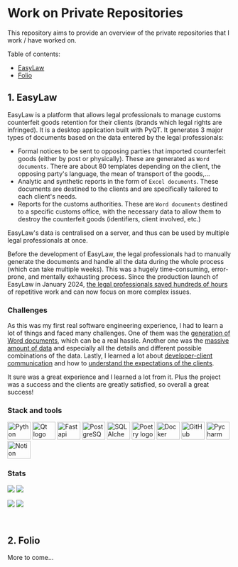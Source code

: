 # Work on Private Repositories

This repository aims to provide an overview of the private repositories that I work / have worked on.

Table of contents:

- [EasyLaw](#1-easylaw)
- [Folio](#2-folio)

## 1. EasyLaw

EasyLaw is a platform that allows legal professionals to manage customs counterfeit goods retention for their clients (brands which legal rights are infringed). It is a desktop application built with PyQT. It generates 3 major types of documents based on the data entered by the legal professionals:


- Formal notices to be sent to opposing parties that imported counterfeit goods (either by post or physically). These are generated as `Word documents`. There are about 80 templates depending on the client, the opposing party's language, the mean of transport of the goods,...
- Analytic and synthetic reports in the form of `Excel documents`. These documents are destined to the clients and are specifically tailored to each client's needs.
- Reports for the customs authorities. These are `Word documents` destined to a specific customs office, with the necessary data to allow them to destroy the counterfeit goods (identifiers, client involved, etc.)

EasyLaw's data is centralised on a server, and thus can be used by multiple legal professionals at once.

Before the development of EasyLaw, the legal professionals had to manually generate the documents and handle all the data during the whole process (which can take multiple weeks). This was a hugely time-consuming, error-prone, and mentally exhausting process. Since the production launch of EasyLaw in January 2024, <u>the legal professionals saved hundreds of hours</u> of repetitive work and can now focus on more complex issues.


### Challenges

As this was my first real software engineering experience, I had to learn a lot of things and faced many challenges. One of them was the <u>generation of Word documents</u>, which can be a real hassle. Another one was the <u>massive amount of data</u> and especially all the details and different possible combinations of the data. Lastly, I learned a lot about <u>developer-client communication</u> and how to <u>understand the expectations of the clients</u>.




It sure was a great experience and I learned a lot from it. Plus the project was a success and the clients are greatly satisfied, so overall a great success!


### Stack and tools


<div>
<img src="https://cdn.jsdelivr.net/gh/devicons/devicon@latest/icons/python/python-original.svg" height="40" width="52" title="Python" alt="Python logo" />
<img src="https://cdn.jsdelivr.net/gh/devicons/devicon@latest/icons/qt/qt-original.svg" height="40" width="52" title="PyQT" alt ="Qt logo" />
<img src="https://cdn.jsdelivr.net/gh/devicons/devicon@latest/icons/fastapi/fastapi-original.svg" height="40" width="52" title="FastAPI" alt ="Fastapi logo" />
<img src="https://cdn.jsdelivr.net/gh/devicons/devicon@latest/icons/postgresql/postgresql-original.svg" height="40" width="52" title="PostgreSQL" alt ="PostgreSQL logo" />
<img src="https://cdn.jsdelivr.net/gh/devicons/devicon@latest/icons/sqlalchemy/sqlalchemy-original.svg" height="40" width="52" title="SQLAlchemy" alt ="SQLAlchemy logo" />


<img src="https://cdn.jsdelivr.net/gh/devicons/devicon@latest/icons/poetry/poetry-original.svg" height="40" width="52" title="Poetry for Python" alt ="Poetry logo" />
<img src="https://cdn.jsdelivr.net/gh/devicons/devicon@latest/icons/docker/docker-original.svg" height="40" width="52" title="Docker" alt ="Docker logo" />
<img src="https://cdn.jsdelivr.net/gh/devicons/devicon@latest/icons/github/github-original.svg" height="40" width="52" title="GitHub" alt ="GitHub logo" />
<img src="https://cdn.jsdelivr.net/gh/devicons/devicon@latest/icons/pycharm/pycharm-original.svg" height="40" width="52" title="JetBrains Pycharm" alt ="Pycharm logo" />
<img src="https://cdn.jsdelivr.net/gh/devicons/devicon@latest/icons/notion/notion-original.svg" height="40" width="52" title="Notion" alt ="Notion logo" />


</div>

### Stats

<a href="#"><img src="https://img.shields.io/badge/Hours-~450-blue?style=flat&color=%232fb4b6&labelColor=%231b708a" /></a>
<a href="#"><img src="https://img.shields.io/badge/Lines of code-~11000-blue?style=flat&color=%232fb4b6&labelColor=%231b708a" /></a>


<a href="#"><img src="https://img.shields.io/badge/Start date-2023--08--04-blue?style=flat&color=%232fb4b6&labelColor=%231b708a" /></a>
<a href="#"><img src="https://img.shields.io/badge/End date----blue?style=flat&color=%232fb4b6&labelColor=%231b708a" /></a>



<br>

## 2. Folio

More to come...
